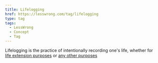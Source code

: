 ```yaml
---
title: Lifelogging
href: https://lesswrong.com/tag/lifelogging
type: tag
tags:
  - LessWrong
  - Concept
  - Tag
---
```


Lifelogging is the practice of intentionally recording one's life, whether for [life extension purposes](https://www.lesswrong.com/posts/k8mwvvvpjMGcZLAKH/the-case-for-lifelogging-as-life-extension) or [any other purposes](https://matiroy.com/writings/Should-I-record-my-life.html)